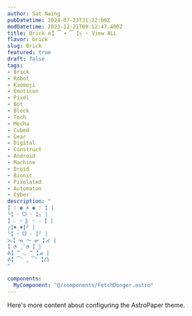 ```yaml
---
author: Sat Naing
pubDatetime: 2024-07-23T31:22:00Z
modDatetime: 2023-12-21T09:12:47.400Z
title: Brick ᕕ╏ ͡ ▾ ͡ ╏┐ ➣ View ALL
flavor: brick
slug: Brick
featured: true
draft: false
tags:
- Brick
- Robot
- Kaomoji
- Emoticon
- Pixel
- Bot
- Block
- Tech
- Mecha
- Cubed
- Gear
- Digital
- Construct
- Android
- Machine
- Droid
- Bionic
- Pixelated
- Automaton
- Cyber
description: "
╏ : ◉ ∧ ◉ : ╏ |
└╏ ･ ᗜ ･ ╏┐ |
╏ ˵ ・ ͟ʖ ・ ˵ ╏ |
┌╏✖_✖╏┘ |
╰╏ ･ ᗜ ･ ╏╯ |
⋋╏ ᓀ 〜 ᓂ ╏⋌ |
╏ ◔ _̀ ◔ ╏ |
ᕕ╏ ^ ◡ ^ ╏ᓄ |
ᕕ╏ ͡ᵔ ‸ ͡ᵔ ╏凸 
"

components:
  MyComponent: "@/components/FetchDonger.astro"
---
```


<MyComponent title="Donger List" />

Here's more content about configuring the AstroPaper theme.
